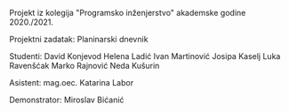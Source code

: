 Projekt iz kolegija "Programsko inženjerstvo" akademske godine 2020./2021.

Projektni zadatak: Planinarski dnevnik

Studenti:
David Konjevod
Helena Ladić
Ivan Martinović
Josipa Kaselj
Luka Ravenšćak
Marko Rajnović
Neda Kušurin

Asistent: 
mag.oec. Katarina Labor

Demonstrator:
Miroslav Bićanić

